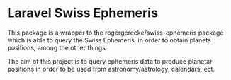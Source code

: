 # Laravel Swiss Ephemeris

This package is a wrapper to the rogergerecke/swiss-ephemeris package which is able to query the Swiss Ephemeris, in order to obtain planets positions, among the other things.

The aim of this project is to query ephemeris data to produce planetar positions in order to be used from astronomy/astrology, calendars, ect.